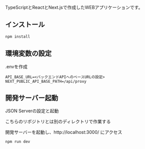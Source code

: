 
TypeScriptとReactとNext.jsで作成したWEBアプリケーションです。

## インストール

```bash
npm install
```

## 環境変数の設定

.envを作成

```
API_BASE_URL=<バックエンドAPIへのベースURLの設定>
NEXT_PUBLIC_API_BASE_PATH=/api/proxy
```

## 開発サーバー起動

JSON Serverの設定と起動


こちらのリポジトリとは別のディレクトリで作業する

開発サーバーを起動し、http://localhost:3000/ にアクセス

```
npm run dev
```

